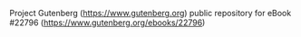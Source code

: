 Project Gutenberg (https://www.gutenberg.org) public repository for eBook #22796 (https://www.gutenberg.org/ebooks/22796)
